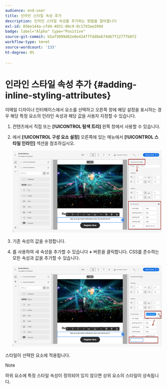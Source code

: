 ```yaml
---
audience: end-user
title: 인라인 스타일 속성 추가
description: 인라인 스타일 속성을 추가하는 방법을 알아봅니다
exl-id: 856e144a-cfd4-4931-86c9-0c1793ae399d
badge: label="Alpha" type="Positive"
source-git-commit: b5af5099d62e0e424fffdd8eb74d67f12777b0f2
workflow-type: tm+mt
source-wordcount: '133'
ht-degree: 0%

---
```



# 인라인 스타일 속성 추가 {#adding-inline-styling-attributes}

이메일 디자이너 인터페이스에서 요소를 선택하고 오른쪽 창에 해당 설정을 표시하는 경우 해당 특정 요소의 인라인 속성과 해당 값을 사용자 지정할 수 있습니다.

1. 컨텐츠에서 직접 또는 **[!UICONTROL 탐색 트리]** 왼쪽 창에서 사용할 수 있습니다.

1. 에서 **[!UICONTROL 구성 요소 설정]** 오른쪽에 있는 메뉴에서 **[!UICONTROL 스타일 인라인]** 섹션을 참조하십시오.

   ![](assets/styles_1.png)

1. 기존 속성의 값을 수정합니다.

1. 를 사용하여 새 속성을 추가할 수 있습니다 **+** 버튼을 클릭합니다. CSS를 준수하는 모든 속성과 값을 추가할 수 있습니다.

   ![](assets/styles_2.png)

스타일이 선택한 요소에 적용됩니다.

>[!NOTE]
>
>하위 요소에 특정 스타일 속성이 정의되어 있지 않으면 상위 요소의 스타일이 상속됩니다.

